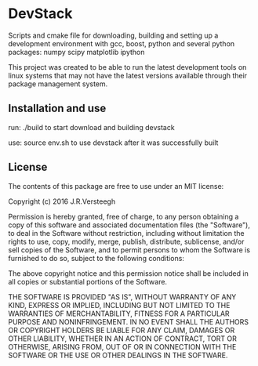 # DevStack

Scripts and cmake file for downloading, building and setting up a development
environment with gcc, boost, python and several python packages:
numpy
scipy
matplotlib
ipython

This project was created to be able to run the latest development tools
on linux systems that may not have the latest versions available through 
their package management system.

## Installation and use

run:
    ./build 
to start download and building devstack

use:
    source env.sh
to use devstack after it was successfully built

## License

The contents of this package are free to use under an MIT license:

Copyright (c) 2016 J.R.Versteegh


Permission is hereby granted, free of charge, to any person obtaining a copy of this software and associated documentation files (the "Software"), to deal in the Software without restriction, including without limitation the rights to use, copy, modify, merge, publish, distribute, sublicense, and/or sell copies of the Software, and to permit persons to whom the Software is furnished to do so, subject to the following conditions:

The above copyright notice and this permission notice shall be included in all copies or substantial portions of the Software.

THE SOFTWARE IS PROVIDED "AS IS", WITHOUT WARRANTY OF ANY KIND, EXPRESS OR IMPLIED, INCLUDING BUT NOT LIMITED TO THE WARRANTIES OF MERCHANTABILITY, FITNESS FOR A PARTICULAR PURPOSE AND NONINFRINGEMENT. IN NO EVENT SHALL THE AUTHORS OR COPYRIGHT HOLDERS BE LIABLE FOR ANY CLAIM, DAMAGES OR OTHER LIABILITY, WHETHER IN AN ACTION OF CONTRACT, TORT OR OTHERWISE, ARISING FROM, OUT OF OR IN CONNECTION WITH THE SOFTWARE OR THE USE OR OTHER DEALINGS IN THE SOFTWARE.

